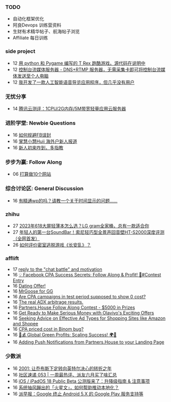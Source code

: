 ### TODO
-  自动化框架优化
-  阿良Devops 训练营资料
-  生财有术精华帖子、航海帖子浏览
-  Affiliate 每日训练

### side project
<!-- sideproject:START -->
-  12 [用 python 和 Pygame 编写的 T Rex 跑酷游戏。源代码在说明中](https://www.youtube.com/watch?v=pZySIXSelCA)
-  12 [控制台流媒体服务器 - DNS+RTMP 服务器，无需采集卡即可将控制台流媒体发送至个人电脑](https://github.com/Aioros/console-streaming-server)
-  12 [我开发了一款人工智能语音导览应用程序，但几乎没有用户](https://www.reddit.com/r/SideProject/comments/18gpp0e/ive_built_an_ai_audio_tour_app_but_have_almost_no/)<!-- sideproject:END -->


### 无忧分享
<!-- ruyo:START -->
-  14 [腾讯云测评：1CPU/2G内存/5M带宽轻量应用云服务器](https://51.ruyo.net/18711.html)<!-- ruyo:END -->

### 进阶学堂: Newbie Questions
<!-- advertcn1:START -->
-  16 [如何规避FB误封](https://www.advertcn.com/thread-115728-1-1.html)
-  16 [掌慧小慧Huii 海外户新人报道](https://www.advertcn.com/thread-115717-1-1.html)
-  16 [新人初来咋到，多指教](https://www.advertcn.com/thread-115716-1-1.html)<!-- advertcn1:END -->

### 步步为赢: Follow Along
<!-- advertcn2:START -->
-  06 [打算做10个网站](https://www.advertcn.com/thread-115247-1-1.html)<!-- advertcn2:END -->

### 综合讨论区: General Discussion
<!-- advertcn3:START -->
-  16 [有精通wp的吗？请教一个关于时间显示的问题……](https://www.advertcn.com/thread-115726-1-1.html)<!-- advertcn3:END -->


### zhihu
<!-- zhihu:START -->
-  27 [2023年618大屏轻薄本怎么选？LG gram全家桶，总有一款适合你](http://zhuanlan.zhihu.com/p/632641888?utm_campaign=rss&utm_medium=rss&utm_source=rss&utm_content=title)
-  27 [年轻人的第一台SoundBar！索尼轻巧型全景声回音壁HT-S2000深度评测（全网首发）](http://zhuanlan.zhihu.com/p/630990296?utm_campaign=rss&utm_medium=rss&utm_source=rss&utm_content=title)
-  26 [如何评价密室逃脱游戏《长安乱》？](http://www.zhihu.com/question/563950552/answer/3045961312?utm_campaign=rss&utm_medium=rss&utm_source=rss&utm_content=title)<!-- zhihu:END -->

### afflift
<!-- afflift:START -->
-  17 [reply to the &quot;chat battle&quot; and motivation](https://afflift.com/f/threads/reply-to-the-chat-battle-and-motivation.13169/)
-  16 [💡 Facebook CPA Success Secrets: Follow Along &amp; Profit! 💸#Contest Entry](https://afflift.com/f/threads/%F0%9F%92%A1-facebook-cpa-success-secrets-follow-along-profit-%F0%9F%92%B8-contest-entry.12886/)
-  16 [Dating Offer!](https://afflift.com/f/threads/dating-offer.13453/)
-  16 [MrGoose for GG](https://afflift.com/f/threads/mrgoose-for-gg.13448/)
-  16 [Are CPA campaigns in test period supposed to show 0 cost?](https://afflift.com/f/threads/are-cpa-campaigns-in-test-period-supposed-to-show-0-cost.13331/)
-  16 [The real ADX arbitrage results.](https://afflift.com/f/threads/the-real-adx-arbitrage-results.13310/)
-  16 [Partners.House Follow Along Contest - $5000 in Prizes](https://afflift.com/f/threads/partners-house-follow-along-contest-5000-in-prizes.13470/)
-  16 [Get Ready to Make Serious Money with Olavivo&#39;s Exciting Offers](https://afflift.com/f/threads/get-ready-to-make-serious-money-with-olavivos-exciting-offers.10730/)
-  16 [Seeking Advice on Effective Ad Types for Shopping Sites like Amazon and Shopee](https://afflift.com/f/threads/seeking-advice-on-effective-ad-types-for-shopping-sites-like-amazon-and-shopee.13473/)
-  16 [CPA priced cost in Binom bug?](https://afflift.com/f/threads/cpa-priced-cost-in-binom-bug.13474/)
-  16 [🌿💰 Global Green Profits: Scaling Success! 🌍🚀](https://afflift.com/f/threads/%F0%9F%8C%BF%F0%9F%92%B0-global-green-profits-scaling-success-%F0%9F%8C%8D%F0%9F%9A%80.13167/)
-  16 [Adding Push Notifications from Partners.House to your Landing Page](https://afflift.com/f/threads/adding-push-notifications-from-partners-house-to-your-landing-page.13475/)<!-- afflift:END -->

### 少数派
<!-- sspai:START -->
-  16 [2001: 让乔布斯下定转向英特尔决心的转折之年](https://sspai.com/prime/story/ppc-history-12)
-  16 [社区速递 053 | 一周最热评、派友六月买了啥汇总](https://sspai.com/post/90521)
-  16 [iOS / iPadOS 18 Public Beta 公测版来了：升降级指南 &amp; 注意事项](https://sspai.com/post/90227)
-  16 [系统抽风蹦出的「火星文」，如何帮助推动本地化？](https://sspai.com/post/90269)
-  16 [派早报：Google 终止 Android 5.X 的 Google Play 服务支持等](https://sspai.com/post/90502)<!-- sspai:END -->
